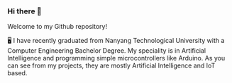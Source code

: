 ### Hi there 👋

<!--
**darryltkh/darryltkh** is a ✨ _special_ ✨ repository because its `README.md` (this file) appears on your GitHub profile.

Here are some ideas to get you started:

- 🔭 I’m currently working on ...
- 🌱 I’m currently learning ...
- 👯 I’m looking to collaborate on ...
- 🤔 I’m looking for help with ...
- 💬 Ask me about ...
- 📫 How to reach me: ...
- 😄 Pronouns: ...
- ⚡ Fun fact: ...
-->

Welcome to my Github repository! 

🖥 I have recently graduated from Nanyang Technological University with a Computer Engineering Bachelor Degree. My speciality is in Artificial Intelligence and programming simple microcontrollers like Arduino. As you can see from my projects, they are mostly Artificial Intelligence and IoT based.
